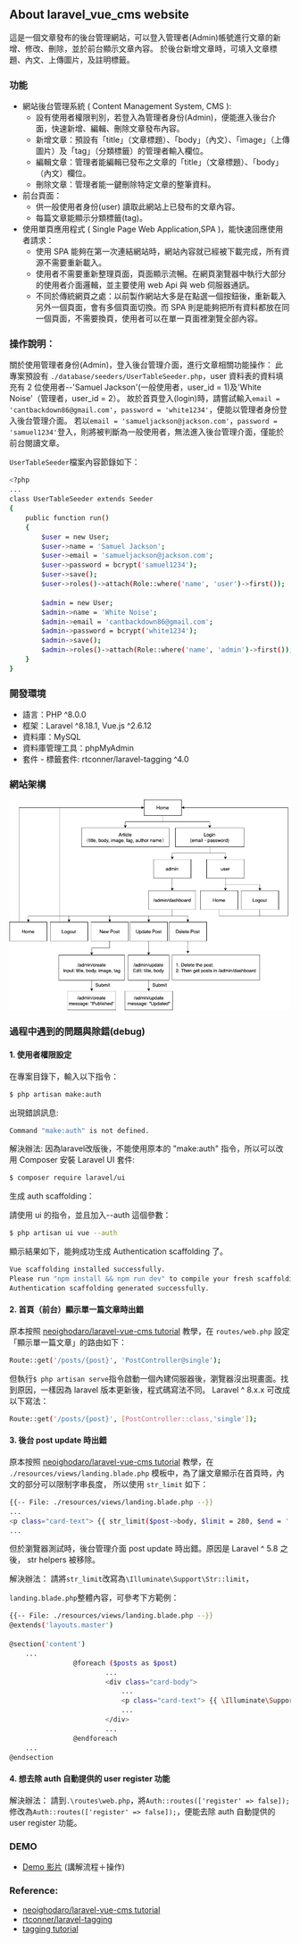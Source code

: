 ## About laravel_vue_cms website

這是一個文章發布的後台管理網站，可以登入管理者(Admin)帳號進行文章的新增、修改、刪除，並於前台顯示文章內容。
於後台新增文章時，可填入文章標題、內文、上傳圖片，及註明標籤。

### 功能
- 網站後台管理系統 ( Content Management System, CMS ):
    - 設有使用者權限判別，若登入為管理者身份(Admin)，便能進入後台介面，快速新增、編輯、刪除文章發布內容。
    - 新增文章：預設有「title」（文章標題）、「body」（內文）、「image」（上傳圖片）及「tag」（分類標籤）的管理者輸入欄位。
    - 編輯文章：管理者能編輯已發布之文章的「title」（文章標題）、「body」（內文）欄位。
    - 刪除文章：管理者能一鍵刪除特定文章的整筆資料。
- 前台頁面：
    - 供一般使用者身份(user) 讀取此網站上已發布的文章內容。
    - 每篇文章能顯示分類標籤(tag)。
- 使用單頁應用程式 ( Single Page Web Application,SPA )，能快速回應使用者請求：
    - 使用 SPA 能夠在第一次連結網站時，網站內容就已經被下載完成，所有資源不需要重新載入。
    - 使用者不需要重新整理頁面，頁面顯示流暢。在網頁瀏覽器中執行大部分的使用者介面邏輯，並主要使用 web Api 與 web 伺服器通訊。
    - 不同於傳統網頁之處：以前製作網站大多是在點選一個按鈕後，重新載入另外一個頁面，會有多個頁面切換。而 SPA 則是能夠把所有資料都放在同一個頁面，不需要換頁，使用者可以在單一頁面裡瀏覽全部內容。

### 操作說明：

關於使用管理者身份(Admin)，登入後台管理介面，進行文章相關功能操作：
此專案預設有 ```./database/seeders/UserTableSeeder.php```，user 資料表的資料填充有 2 位使用者--'Samuel Jackson'(一般使用者，user_id = 1)及'White Noise'（管理者，user_id = 2）。
故於首頁登入(login)時，請嘗試輸入```email = 'cantbackdown86@gmail.com'```，```password = 'white1234'```，便能以管理者身份登入後台管理介面。
若以```email = 'samueljackson@jackson.com'```，```password = 'samuel1234'```登入，則將被判斷為一般使用者，無法進入後台管理介面，僅能於前台閱讀文章。

```UserTableSeeder```檔案內容節錄如下：

```bash
<?php
...
class UserTableSeeder extends Seeder
{
    public function run()
    {
        $user = new User;
        $user->name = 'Samuel Jackson';
        $user->email = 'samueljackson@jackson.com';
        $user->password = bcrypt('samuel1234');
        $user->save();
        $user->roles()->attach(Role::where('name', 'user')->first());

        $admin = new User;
        $admin->name = 'White Noise';
        $admin->email = 'cantbackdown86@gmail.com';
        $admin->password = bcrypt('white1234');
        $admin->save();
        $admin->roles()->attach(Role::where('name', 'admin')->first());
    }
}
```

### 開發環境

- 語言：PHP ^8.0.0
- 框架：Laravel ^8.18.1, Vue.js ^2.6.12
- 資料庫：MySQL
- 資料庫管理工具：phpMyAdmin
- 套件 - 標籤套件: rtconner/laravel-tagging ^4.0

### 網站架構
![laravel_vue_cms_網站架構圖](public/images/laravel_vue_cms.png)

### 過程中遇到的問題與除錯(debug)

#### 1. 使用者權限設定

在專案目錄下，輸入以下指令：
```bash
$ php artisan make:auth
```
出現錯誤訊息:

```bash
Command "make:auth" is not defined.
```

解決辦法:
因為laravel改版後，不能使用原本的 "make:auth" 指令，所以可以改用 Composer 安裝 Laravel UI 套件:

```bash
$ composer require laravel/ui
```
生成 auth scaffolding：

請使用 ui 的指令，並且加入--auth 這個參數：

```bash
$ php artisan ui vue --auth
```

顯示結果如下，能夠成功生成 Authentication scaffolding 了。

```bash
Vue scaffolding installed successfully.
Please run "npm install && npm run dev" to compile your fresh scaffolding.
Authentication scaffolding generated successfully.
```

#### 2. 首頁（前台）顯示單一篇文章時出錯
原本按照 [neoighodaro/laravel-vue-cms tutorial](https://github.com/neoighodaro/laravel-vue-cms) 教學，在 ```routes/web.php``` 設定「顯示單一篇文章」的路由如下：

```bash
Route::get('/posts/{post}', 'PostController@single');
```

但執行```$ php artisan serve```指令啟動一個內建伺服器後，瀏覽器沒出現畫面。找到原因，一樣因為 laravel 版本更新後，程式碼寫法不同。
Laravel ^ 8.x.x 可改成以下寫法：

```bash
Route::get('/posts/{post}', [PostController::class,'single']);
```

#### 3. 後台 post update 時出錯

原本按照 [neoighodaro/laravel-vue-cms tutorial](https://github.com/neoighodaro/laravel-vue-cms) 教學，在 ```./resources/views/landing.blade.php``` 模板中，為了讓文章顯示在首頁時，內文的部分可以限制字串長度，
所以使用 ```str_limit``` 如下：

```bash
{{-- File: ./resources/views/landing.blade.php --}}
...
<p class="card-text"> {{ str_limit($post->body, $limit = 280, $end = '...') }} </p>
...
```

但於瀏覽器測試時，後台管理介面 post update 時出錯。原因是 Laravel ^ 5.8 之後， str helpers 被移除。

解決辦法：
請將```str_limit```改寫為```\Illuminate\Support\Str::limit```，

```landing.blade.php```整體內容，可參考下方範例：

```bash
{{-- File: ./resources/views/landing.blade.php --}}
@extends('layouts.master')

@section('content')
    ...
                @foreach ($posts as $post)
                        ...
                        <div class="card-body">
                            ...
                            <p class="card-text"> {{ \Illuminate\Support\Str::limit($post->body, $limit = 280, $end = '...') }} </p>
                            ...
                        </div>
                        ...
                @endforeach
    ...
@endsection
```

#### 4. 想去除 auth 自動提供的 user register 功能

解決辦法：
請到```.\routes\web.php```，將```Auth::routes(['register' => false]);```修改為```Auth::routes(['register' => false]);```，便能去除 auth 自動提供的 user register 功能。


### DEMO

- [Demo 影片]()
(講解流程＋操作)

### Reference:
- [neoighodaro/laravel-vue-cms tutorial](https://github.com/neoighodaro/laravel-vue-cms)
- [rtconner/laravel-tagging](https://github.com/rtconner/laravel-tagging)
- [tagging tutorial](https://www.nicesnippets.com/blog/laravel-tag-system-tutorial-example)
